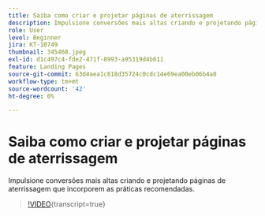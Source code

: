 ```yaml
---
title: Saiba como criar e projetar páginas de aterrissagem
description: Impulsione conversões mais altas criando e projetando páginas de aterrissagem que incorporem as práticas recomendadas.
role: User
level: Beginner
jira: KT-10749
thumbnail: 345468.jpeg
exl-id: d1c497c4-fde2-471f-8993-a95319d4b611
feature: Landing Pages
source-git-commit: 63d4aea1c818d35724c0cdc14e69ea00eb06b4a0
workflow-type: tm+mt
source-wordcount: '42'
ht-degree: 0%

---
```


# Saiba como criar e projetar páginas de aterrissagem

Impulsione conversões mais altas criando e projetando páginas de aterrissagem que incorporem as práticas recomendadas.

>[!VIDEO](https://video.tv.adobe.com/v/345468/?quality=12&learn=on){transcript=true}
